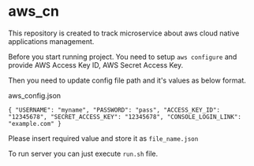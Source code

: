 # aws_cn
This repository is created to track microservice about aws cloud native applications management.

Before you start running project.
You need to setup `aws configure` and provide AWS Access Key ID, AWS Secret Access Key.

Then you need to update config file path and it's values as below format.

aws_config.json

`
{
  "USERNAME": "myname",
  "PASSWORD": "pass",
  "ACCESS_KEY_ID": "12345678",
  "SECRET_ACCESS_KEY": "12345678",
  "CONSOLE_LOGIN_LINK": "example.com"
}
`

Please insert required value and store it as `file_name.json`


To run server you can just execute `run.sh` file.

